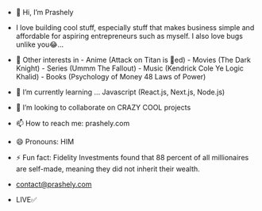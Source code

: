 - 👋 Hi, I’m Prashely
- I love building cool stuff, especially stuff that makes business simple and affordable for aspiring entrepreneurs such as myself. I also love bugs unlike you😂...
- 👀 Other interests in  - Anime (Attack on Titan is 🐐ed)
                        - Movies (The Dark Knight)
                        - Series (Ummm The Fallout)
                        - Music (Kendrick Cole Ye Logic Khalid)
                        - Books (Psychology of Money 48 Laws of Power)
- 🌱 I’m currently learning ... Javascript (React.js, Next.js, Node.js)
- 💞️ I’m looking to collaborate on CRAZY COOL projects
- 📫 How to reach me: prashely.com
- 😄 Pronouns: HIM
- ⚡ Fun fact:  Fidelity Investments found that 88 percent of all millionaires are self-made, meaning they did not inherit their wealth.

- contact@prashely.com
- LIVE✅

